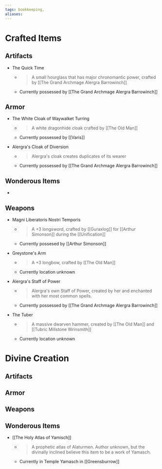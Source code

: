 ```yaml
---
tags: bookkeeping, 
aliases:
---
```


# Crafted Items
## Artifacts
- The Quick Time
	- > A small hourglass that has major chronomantic power, crafted by [[The Grand Archmage Alergra Barrowinch]]
	- Currently possessed by [[The Grand Archmage Alergra Barrowinch]]
## Armor
- The White Cloak of Waywalket Turring
	- > A white dragonhide cloak crafted by [[The Old Man]]
	- Currently possessed by [[Varis]]

- Alergra's Cloak of Diversion
	- > Alergra's cloak creates duplicates of its wearer
	- Currently possessed by [[The Grand Archmage Alergra Barrowinch]]

## Wonderous Items
- 

## Weapons
- Magni Liberatoris Nostri Temporis
	- > A +3 longsword, crafted by [[Guraxlog]] for [[Arthur Simonson]] during the [[Unification]]
	- Currently possesed by [[Arthur Simonson]]

- Greystone's Arm
	- > A +3 longbow, crafted by [[The Old Man]]
	- Currently location unknown

- Alergra's Staff of Power
	- > Alergra's own Staff of Power, created by her and enchanted with her most common spells.
	- Currently possessed by [[The Grand Archmage Alergra Barrowinch]]

- The Tuber
	- > A massive dwarven hammer, created by [[The Old Man]] and [[Tubric Millstone Wrinsmith]]
	- Currently location unknown




# Divine Creation
## Artifacts
## Armor
## Weapons
## Wonderous Items
- [[The Holy Atlas of Yamisch]]
	- > A prophetic atlas of Alaturmen. Author unknown, but the divinally inclined believe this item to be a work of Yamasch.
	- Currently in Temple Yamasch in [[Greensburrow]]